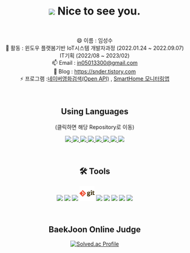 
<div align = "center">

# <img src="https://emojis.slackmojis.com/emojis/images/1531849430/4246/blob-sunglasses.gif?1531849430" width="30"/> Nice to see you.

<br/>

😄 이름 : 임성수 <br/>
🌱 활동 : 윈도우 플랫봄기반 IoT시스템 개발자과정 (2022.01.24 ~ 2022.09.07) <br/> IT기획 (2022/08 ~ 2023/02)<br/>
📫 Email : in05013300@gmail.com <br/>
🔭 Blog : https://snder.tistory.com <br/>
⚡ 프로그램 :[네이버영화검색(Open API)](https://github.com/Eilison98/StudyCS/tree/main/StudyWpf/PortFolio#naver-%EC%98%81%ED%99%94%EA%B2%80%EC%83%89)
,                  [SmartHome 모니터링앱](https://github.com/Eilison98/StudyCS/tree/main/StudyWpf/PortFolio#smarthome-%EB%AA%A8%EB%8B%88%ED%84%B0%EB%A7%81%EC%95%B1)
    
<br/>
    
## Using Languages
(클릭하면 해당 Repository로 이동)
<p align='center'>
    <a href=https://github.com/Eilison98/StudyC>
    <img src="https://img.shields.io/badge/C-00599C?style=for-the-badge&logo=c&logoColor=white"/>
    </a>
    <a href=https://github.com/Eilison98/StudyCPP>
    <img src="https://img.shields.io/badge/C%2B%2B-87CEEB?style=for-the-badge&logo=c%2B%2B&logoColor=white"/>
    </a>
    <a href=https://github.com/Eilison98/StudyCS>
    <img src="https://img.shields.io/badge/C%23-239120?style=for-the-badge&logo=c-sharp&logoColor=white"/>
    </a>
    <a href=https://github.com/Eilison98/StudySqlServer#studysqlserver>
    <img src="https://img.shields.io/badge/MSSQL-B22222?style=for-the-badge&logo=sql&logoColor=white"/>
    </a>
     <a href="https://github.com/Eilison98/StudyWeb">
    <img src="https://img.shields.io/badge/HTML5-E34F26?style=for-the-badge&logo=html5&logoColor=white"/>
  </a>
      <a href="https://github.com/Eilison98/StudyWeb">
    <img src="https://img.shields.io/badge/CSS3-1572B6?style=for-the-badge&logo=css3&logoColor=white"/>
  </a>
  <a href="https://github.com/Eilison98/StudyWeb">
    <img src="https://img.shields.io/badge/JavaScript-F7DF1E?style=for-the-badge&logo=javascript&logoColor=black"/>
  </a>
      <a href="https://github.com/Eilison98/OpenCV_Python">
    <img src="https://img.shields.io/badge/Python-FFD700?style=for-the-badge&logo=python&logoColor=white"/>
  </a>
</p>


<br/>

## 🛠️ Tools
<p align='center'>
    <img height="40" src="https://img.icons8.com/color/48/000000/visual-studio">
    <img height="40" src="https://img.icons8.com/fluent/48/000000/visual-studio-code-2019.png">
    <img height="40" src="https://d1jnx9ba8s6j9r.cloudfront.net/blog/wp-content/uploads/2019/10/logo.png">
    <img height="40" src="https://github.com/Pythunder/explore/blob/80688e429a7d4ef2fca1e82350fe8e3517d3494d/topics/git/git.png">
    <img height="40" src="https://upload.wikimedia.org/wikipedia/commons/b/b6/PuTTY_icon_128px.png">
    <img height="40" src="https://img.icons8.com/color/48/000000/raspberry-pi.png">
    <img height="40" src="https://mosquitto.org/stickers/mosquitto-mono.png">
    <img height="40" src="https://img.icons8.com/fluent/48/000000/vmware-workstation-player.png">
    <img height="40" src="https://taiwebs.com/upload/icons/vnc-connect-enterprise220-220.png">
</p>

<br/>

## BaekJoon Online Judge
[![Solved.ac Profile](http://mazassumnida.wtf/api/v2/generate_badge?boj=in3300)](https://solved.ac/in3300/)

<br/>

</div>
